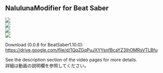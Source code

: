 ## NalulunaModifier for Beat Saber

[![](https://img.youtube.com/vi/hWmCNc5rLEI/0.jpg)](https://www.youtube.com/watch?v=hWmCNc5rLEI)  
[![](https://img.youtube.com/vi/JCZbdFYst5E/0.jpg)](https://www.youtube.com/watch?v=JCZbdFYst5E)  
[![](https://img.youtube.com/vi/7DqtCf-v2lA/0.jpg)](https://www.youtube.com/watch?v=7DqtCf-v2lA)  
[![](https://img.youtube.com/vi/QtLNweiiQPU/0.jpg)](https://www.youtube.com/watch?v=QtLNweiiQPU)
  
Download (0.0.8 for BeatSaber1.10.0): https://drive.google.com/file/d/1QqZGqPuJXYYsnfBcaYZ3IhOMRsVTLBfu

See the description section of the video pages for more details.  
詳細は動画の説明欄を参照してください。
